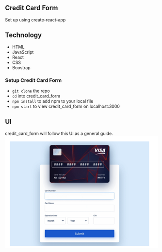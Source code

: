 ## Credit Card Form

Set up using create-react-app

## Technology
* HTML
* JavaScript
* React
* CSS
* Boostrap

### Setup Credit Card Form
* `git clone` the repo
* `cd` into credit_card_form
* `npm install` to add npm to your local file
* `npm start` to view credit_card_form on localhost:3000 

## UI
credit_card_form will follow this UI as a general guide. 
![Screenshot](credit_card.png) 
